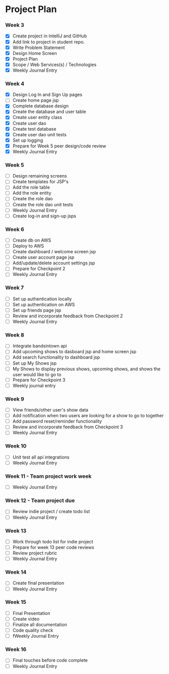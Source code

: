 # Project Plan

### Week 3
- [x] Create project in IntelliJ and GitHub
- [x] Add link to project in student repo.
- [x] Write Problem Statement
- [x] Design Home Screen
- [x] Project Plan
- [x] Scope / Web Services(s) / Technologies
- [x] Weekly Journal Entry

### Week 4
- [x] Design Log In and Sign Up pages
- [ ] Create home page jsp
- [x] Complete database design
- [x] Create the database and user table
- [x] Create user entity class
- [x] Create user dao
- [x] Create test database
- [x] Create user dao unit tests
- [x] Set up logging
- [x] Prepare for Week 5 peer design/code review
- [x] Weekly Journal Entry

### Week 5
- [ ] Design remaining screens
- [ ] Create templates for JSP's
- [ ] Add the role table
- [ ] Add the role entity
- [ ] Create the role dao
- [ ] Create the role dao unit tests
- [ ] Weekly Journal Entry
- [ ] Create log-in and sign-up jsps

### Week 6
- [ ] Create db on AWS
- [ ] Deploy to AWS
- [ ] Create dashboard / welcome screen jsp
- [ ] Create user account page jsp
- [ ] Add/update/delete account settings jsp
- [ ] Prepare for Checkpoint 2
- [ ] Weekly Journal Entry
 
### Week 7
- [ ] Set up authentication locally
- [ ] Set up authentication on AWS
- [ ] Set up friends page jsp
- [ ] Review and incorporate feedback from Checkpoint 2
- [ ] Weekly Journal Entry

### Week 8
- [ ] Integrate bandsintown api
- [ ] Add upcoming shows to dasboard jsp and home screen jsp
- [ ] Add search functionality to dashboard jsp
- [ ] Set up My Shows jsp
- [ ] My Shows to display previous shows, upcoming shows, and shows the user would like to go to
- [ ] Prepare for Checkpoint 3
- [ ] Weekly journal entry

### Week 9
- [ ] View friends/other user's show data
- [ ] Add notification when two users are looking for a show to go to together
- [ ] Add password reset/reminder functionality
- [ ] Review and incorporate feedback from Checkpoint 3
- [ ] Weekly Journal Entry

### Week 10
- [ ] Unit test all api integrations
- [ ] Weekly Journal Entry

### Week 11 - Team project work week
- [ ] Weekly Journal Entry

### Week 12 - Team project due
- [ ] Review indie project / create todo list
- [ ] Weekly Journal Entry

### Week 13
- [ ] Work through todo list for indie project
- [ ] Prepare for week 13 peer code reviews
- [ ] Review project rubric
- [ ] Weekly Journal Entry

### Week 14
- [ ] Create final presentation
- [ ] Weekly Journal Entry

### Week 15
- [ ] Final Presentation
- [ ] Create video
- [ ] Finalize all documentation
- [ ] Code quality check
- [ ] fWeekly Journal Entry

### Week 16
- [ ] Final touches before code complete
- [ ] Weekly Journal Entry